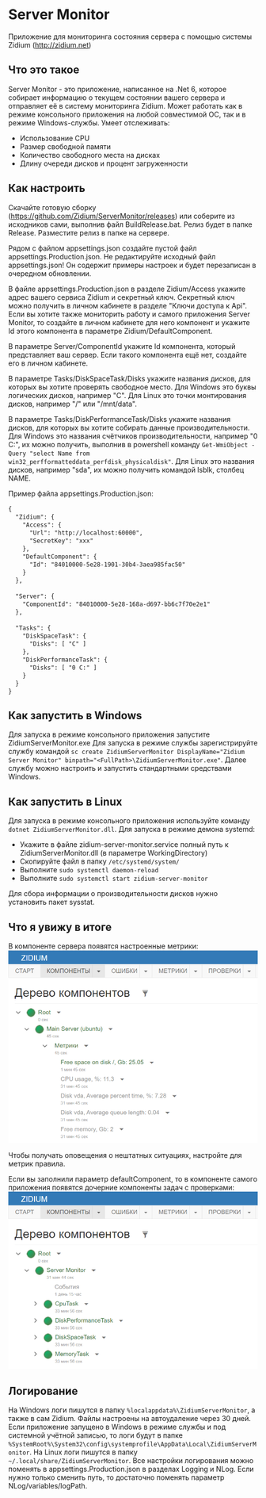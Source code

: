 # Server Monitor
Приложение для мониторинга состояния сервера с помощью системы Zidium (http://zidium.net)

## Что это такое
Server Monitor - это приложение, написанное на .Net 6, которое собирает информацию о текущем состоянии вашего сервера и отправляет её в систему мониторинга Zidium.
Может работать как в режиме консольного приложения на любой совместимой ОС, так и в режиме Windows-службы.
Умеет отслеживать:
- Использование CPU
- Размер свободной памяти
- Количество свободного места на дисках
- Длину очереди дисков и процент загруженности

## Как настроить
Скачайте готовую сборку (https://github.com/Zidium/ServerMonitor/releases) или соберите из исходников сами, выполнив файл BuildRelease.bat. Релиз будет в папке Release.
Разместите релиз в папке на сервере.

Рядом с файлом appsettings.json создайте пустой файл appsettings.Production.json. 
Не редактируйте исходный файл appsettings.json! Он содержит примеры настроек и будет перезаписан в очередном обновлении.

В файле appsettings.Production.json в разделе Zidium/Access укажите адрес вашего сервиса Zidium и секретный ключ.
Секретный ключ можно получить в личном кабинете в разделе "Ключи доступа к Api".
Если вы хотите также мониторить работу и самого приложения Server Monitor, то создайте в личном кабинете для него компонент и укажите Id этого компонента в параметре Zidium/DefaultComponent.

В параметре Server/ComponentId укажите Id компонента, который представляет ваш сервер. Если такого компонента ещё нет, создайте его в личном кабинете.

В параметре Tasks/DiskSpaceTask/Disks укажите названия дисков, для которых вы хотите проверять свободное место.
Для Windows это буквы логических дисков, например "C".
Для Linux это точки монтирования дисков, например "/" или "/mnt/data". 

В параметре Tasks/DiskPerformanceTask/Disks укажите названия дисков, для которых вы хотите собирать данные производительности.
Для Windows это названия счётчиков производительности, например "0 C:", их можно получить, выполнив в powershell команду `Get-WmiObject -Query "select Name from win32_perfformatteddata_perfdisk_physicaldisk"`.
Для Linux это названия дисков, например "sda", их можно получить командой lsblk, столбец NAME.

Пример файла appsettings.Production.json:
```
{
  "Zidium": {
    "Access": {
      "Url": "http://localhost:60000",
      "SecretKey": "xxx"
    },
    "DefaultComponent": {
      "Id": "84010000-5e28-1901-30b4-3aea985fac50"
    }
  },

  "Server": {
    "ComponentId": "84010000-5e28-168a-d697-bb6c7f70e2e1"
  },

  "Tasks": {
    "DiskSpaceTask": {
      "Disks": [ "C" ]
    },
    "DiskPerformanceTask": {
      "Disks": [ "0 C:" ]
    }
  }
}
```

## Как запустить в Windows
Для запуска в режиме консольного приложения запустите ZidiumServerMonitor.exe
Для запуска в режиме службы зарегистрируйте службу командой `sc create ZidiumServerMonitor DisplayName="Zidium Server Monitor" binpath="<FullPath>\ZidiumServerMonitor.exe"`.
Далее службу можно настроить и запустить стандартными средствами Windows.

## Как запустить в Linux
Для запуска в режиме консольного приложения используйте команду `dotnet ZidiumServerMonitor.dll`.
Для запуска в режиме демона systemd:
- Укажите в файле zidium-server-monitor.service полный путь к ZidiumServerMonitor.dll (в параметре WorkingDirectory)
- Скопируйте файл в папку `/etc/systemd/system/`
- Выполните `sudo systemctl daemon-reload`
- Выполните `sudo systemctl start zidium-server-monitor`

Для сбора информации о производительности дисков нужно установить пакет sysstat.

## Что я увижу в итоге
В компоненте сервера появятся настроенные метрики:
![Screenshot](Screenshots/Metrics.png)

Чтобы получать оповещения о нештатных ситуациях, настройте для метрик правила.

Если вы заполнили параметр defaultComponent, то в компоненте самого приложения появятся дочерние компоненты задач с проверками:
![Screenshot](Screenshots/Tasks.png)

## Логирование
На Windows логи пишутся в папку `%localappdata%\ZidiumServerMonitor`, а также в сам Zidium. Файлы настроены на автоудаление через 30 дней.
Если приложение запущено в Windows в режиме службы и под системной учётной записью, то логи будут в папке `%SystemRoot%\System32\config\systemprofile\AppData\Local\ZidiumServerMonitor`.
На Linux логи пишутся в папку `~/.local/share/ZidiumServerMonitor`.
Все настройки логирования можно поменять в appsettings.Production.json в разделах Logging и NLog.
Если нужно только сменить путь, то достаточно поменять параметр NLog/variables/logPath.